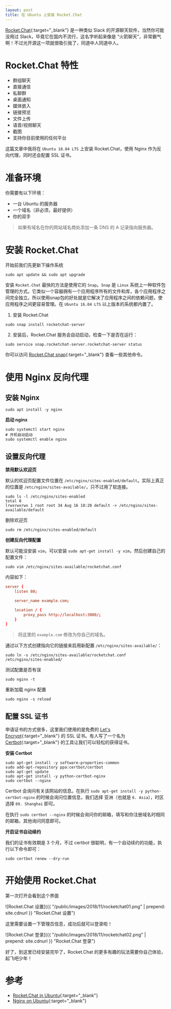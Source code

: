 ```yaml
---
layout: post
title: 在 Ubuntu 上安装 Rocket.Chat
---
```


[Rocket.Chat](https://github.com/RocketChat/Rocket.Chat){:target="_blank"} 是一种类似 Slack 的开源聊天软件，当然你可能没用过 Slack，毕竟它在国内不流行，这名字听起来像是 “火箭聊天”，非常霸气啊！不过光开源这一项就很吸引我了，同道中人同道中人。

# Rocket.Chat 特性

- 群组聊天
- 直接通信
- 私聊群
- 桌面通知
- 媒体嵌入
- 链接预览
- 文件上传
- 语音/视频聊天
- 截图
- 支持你目前使用的任何平台

这篇文章中我将在 `Ubuntu 18.04 LTS` 上安装 Rocket.Chat，使用 Nginx 作为反向代理，同时还会配置 SSL 证书。

# 准备环境

你需要有以下环境：

- 一台 Ubuntu 的服务器
- 一个域名（非必须，最好提供）
- 你的双手

> 如果有域名在你的网站域名商处添加一条 DNS 的 A 记录指向服务器。

# 安装 Rocket.Chat

开始前我们先更新下操作系统

```shell
sudo apt update && sudo apt upgrade
```

安装 `Rocket.Chat` 最快的方法是使用它的 `Snap`。`Snap` 是 `Linux` 系统上一种软件包管理的方式。它类似一个容器拥有一个应用程序所有的文件和库，各个应用程序之间完全独立。所以使用snap包的好处就是它解决了应用程序之间的依赖问题，使应用程序之间更容易管理。在 `Ubuntu 16.04 LTS` 以上版本的系统都内置了。

1. 安装 Rocket.Chat

```shell
sudo snap install rocketchat-server
```

2. 安装后，Rocket.Chat 服务会自动启动，检查一下是否在运行：

```shell
sudo service snap.rocketchat-server.rocketchat-server status
```

你可以访问 [Rocket.Chat snap](https://rocket.chat/docs/installation/manual-installation/ubuntu/snaps/){:target="_blank"} 查看一些其他命令。

# 使用 Nginx 反向代理

## 安装 Nginx

```shell
sudo apt install -y nginx
```

**启动 nginx**

```shell
sudo systemctl start nginx
# 开机自动启动
sudo systemctl enable nginx
```

## 设置反向代理

**禁用默认欢迎页**

默认的欢迎页配置文件位置在 `/etc/nginx/sites-enabled/default`。实际上真正的位置是 `/etc/nginx/sites-available/`，只不过用了软连接。

```shell
sudo ls -l /etc/nginx/sites-enabled
total 0
lrwxrwxrwx 1 root root 34 Aug 16 18:20 default -> /etc/nginx/sites-available/default
```

删除欢迎页

```shell
sudo rm /etc/nginx/sites-enabled/default
```

**创建反向代理配置**

默认可能没安装 `vim`，可以安装 `sudo apt-get install -y vim`，然后创建自己的配置文件：

```shell
sudo vim /etc/nginx/sites-available/rocketchat.conf
```

内容如下：

```conf
server {
    listen 80;

    server_name example.com;

    location / {
        proxy_pass http://localhost:3000/;
    }
}
```

> 将这里的 `example.com` 修改为你自己的域名。

通过以下方式创建指向它的链接来启用新配置 `/etc/nginx/sites-available/`：

```shell
sudo ln -s /etc/nginx/sites-available/rocketchat.conf /etc/nginx/sites-enabled/
```

测试配置是否有误

```shell
sudo nginx -t
```

重新加载 nginx 配置

```shell
sudo nginx -s reload
```

## 配置 SSL 证书

申请证书的方式很多，这里我们使用的是免费的 [Let's Encrypt](https://letsencrypt.org/){:target="_blank"} 的 SSL 证书。有人写了一个名为 [Certbot](https://certbot.eff.org/){:target="_blank"} 的工具让我们可以轻松的获得证书。

**安装 Certbot**

```shell
sudo apt-get install -y software-properties-common
sudo add-apt-repository ppa:certbot/certbot
sudo apt-get update
sudo apt-get install -y python-certbot-nginx
sudo certbot --nginx
```

Certbot 会询问有关该网站的信息。在执行 `sudo apt-get install -y python-certbot-nginx` 的时候会询问位置信息，我们选择 亚洲（也就是 `6. Asia`），时区选择 `69. Shanghai` 即可。

在执行 `sudo certbot --nginx` 的时候会询问你的邮箱，填写和你注册域名时相同的邮箱，其他询问同意即可。

**开启证书自动续约**

我们的证书有效期是 3 个月，不过 certbot 很聪明，有一个自动续约的功能，执行以下命令即可：

```shell
sudo certbot renew --dry-run
```

# 开始使用 Rocket.Chat

第一次打开会看到这个界面

![Rocket.Chat 设置]({{ "/public/images/2018/11/rocketchat01.png" | prepend: site.cdnurl }} "Rocket.Chat 设置")

这里需要设置一下管理员信息，成功后就可以登录啦！

![Rocket.Chat 登录]({{ "/public/images/2018/11/rocketchat02.png" | prepend: site.cdnurl }} "Rocket.Chat 登录")

好了，到这里已经安装完毕了，Rocket.Chat 的更多有趣的玩法需要你自己体验，起飞吧少年！

# 参考

- [Rocket.Chat in Ubuntu](https://rocket.chat/docs/installation/manual-installation/ubuntu/){:target="_blank"}
- [Nginx on Ubuntu](https://certbot.eff.org/lets-encrypt/ubuntuxenial-nginx.html){:target="_blank"}